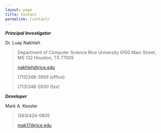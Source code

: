 ```yaml
---
layout: page
title: Contact
permalink: /contact/
---
```


***Principal Investigator***

Dr. Luay Nakhleh

> Department of Computer Science
> Rice University
> 6100 Main Street, MS 132
> Houston, TX 77005
>
> nakhleh@rice.edu
>
> (713)348-3959 (office)
>
> (713)348-5930 (fax)

 

***Developer***

Mark A. Kessler

> (563)424-0605
>
> mak17@rice.edu
